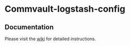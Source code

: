 # Commvault-logstash-config



## Documentation
Please visit the [wiki](https://github.com/CommvaultEngg/Commvault-logstash-config/wiki) for detailed instructions.


